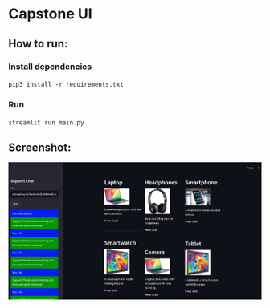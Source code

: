 # Capstone UI

## How to run:

### Install dependencies
`pip3 install -r requirements.txt`

### Run
`streamlit run main.py`

## Screenshot:
![version1](screenshot_UI.png "Screenshot")
